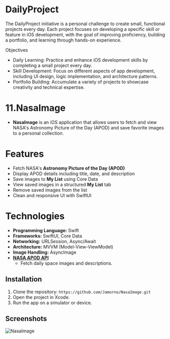 # DailyProject
The DailyProject initiative is a personal challenge to create small, functional projects every day. Each project focuses on developing a specific skill or feature in iOS development, with the goal of improving proficiency, building a portfolio, and learning through hands-on experience.

Objectives
- Daily Learning: Practice and enhance iOS development skills by completing a small project every day.
- Skill Development: Focus on different aspects of app development, including UI design, logic implementation, and architecture patterns.
- Portfolio Building: Accumulate a variety of projects to showcase creativity and technical expertise.
 
# 11.NasaImage
- **NasaImage** is an iOS application that allows users to fetch and view NASA's Astronomy Picture of the Day (APOD) and save favorite images to a personal collection.
   
# Features
- Fetch NASA's **Astronomy Picture of the Day (APOD)**
- Display APOD details including title, date, and description
- Save images to **My List** using Core Data
- View saved images in a structured **My List** tab
- Remove saved images from the list
- Clean and responsive UI with SwiftUI

# Technologies
- **Programming Language:** Swift
- **Frameworks:** SwiftUI, Core Data
- **Networking:** URLSession, Async/Await
- **Architecture:** MVVM (Model-View-ViewModel)
- **Image Handling:** AsyncImage
- **[NASA APOD API](https://api.nasa.gov/)**
  - Fetch daily space images and descriptions.
    
## Installation
1. Clone the repository: `https://github.com/Jamorno/NasaImage.git`
2. Open the project in Xcode.
3. Run the app on a simulator or device.

## Screenshots
![NasaImage](https://github.com/user-attachments/assets/ac69fdc1-cf82-4584-bdab-263720729f50)






